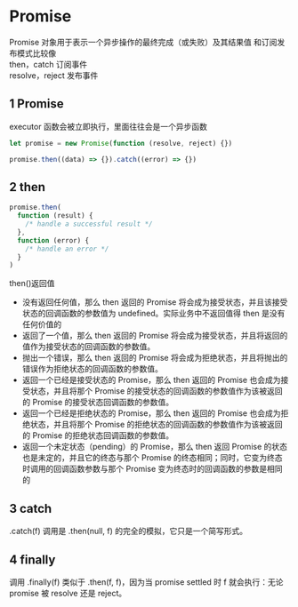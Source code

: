 # Promise

Promise 对象用于表示一个异步操作的最终完成（或失败）及其结果值
和订阅发布模式比较像  
then，catch 订阅事件  
resolve，reject 发布事件

## 1 Promise

executor 函数会被立即执行，里面往往会是一个异步函数

```js
let promise = new Promise(function (resolve, reject) {})

promise.then((data) => {}).catch((error) => {})
```

## 2 then

```js
promise.then(
  function (result) {
    /* handle a successful result */
  },
  function (error) {
    /* handle an error */
  }
)
```

then()返回值

- 没有返回任何值，那么 then 返回的 Promise 将会成为接受状态，并且该接受状态的回调函数的参数值为 undefined。实际业务中不返回值得 then 是没有任何价值的
- 返回了一个值，那么 then 返回的 Promise 将会成为接受状态，并且将返回的值作为接受状态的回调函数的参数值。
- 抛出一个错误，那么 then 返回的 Promise 将会成为拒绝状态，并且将抛出的错误作为拒绝状态的回调函数的参数值。
- 返回一个已经是接受状态的 Promise，那么 then 返回的 Promise 也会成为接受状态，并且将那个 Promise 的接受状态的回调函数的参数值作为该被返回的 Promise 的接受状态回调函数的参数值。
- 返回一个已经是拒绝状态的 Promise，那么 then 返回的 Promise 也会成为拒绝状态，并且将那个 Promise 的拒绝状态的回调函数的参数值作为该被返回的 Promise 的拒绝状态回调函数的参数值。
- 返回一个未定状态（pending）的 Promise，那么 then 返回 Promise 的状态也是未定的，并且它的终态与那个 Promise 的终态相同；同时，它变为终态时调用的回调函数参数与那个 Promise 变为终态时的回调函数的参数是相同的

## 3 catch

.catch(f) 调用是 .then(null, f) 的完全的模拟，它只是一个简写形式。

## 4 finally

调用 .finally(f) 类似于 .then(f, f)，因为当 promise settled 时 f 就会执行：无论 promise 被 resolve 还是 reject。
